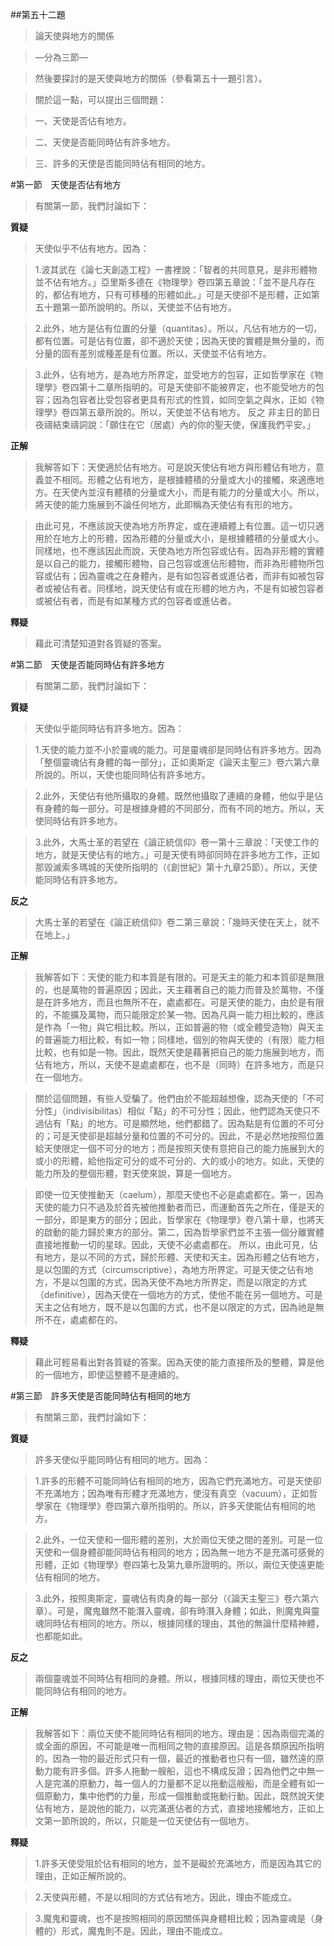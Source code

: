 ##第五十二題

>論天使與地方的關係

>—分為三節—

>然後要探討的是天使與地方的關係（參看第五十一題引言）。

>關於這一點，可以提出三個問題：

>一、天使是否佔有地方。

>二、天使是否能同時佔有許多地方。

>三、許多的天使是否能同時佔有相同的地方。


#第一節　天使是否佔有地方

>有關第一節，我們討論如下：

**質疑**	
>天使似乎不佔有地方。因為：

>1.波其武在《論七天創造工程》一書裡說：「智者的共同意見，是非形體物並不佔有地方。」亞里斯多德在《物理學》卷四第五章說：「並不是凡存在的，都佔有地方，只有可移種的形體如此。」可是天使卻不是形體，正如第五十題第一節所說明的。所以，天使並不佔有地方。

>2.此外，地方是佔有位置的分量（quantitas）。所以，凡佔有地方的一切，都有位置。可是佔有位置，卻不適於天使；因為天使的實體是無分量的，而分量的固有差別或種差是有位置。所以，天使並不佔有地方。

>3.此外，佔有地方，是為地方所界定，並受地方的包容，正如哲學家在《物理學》卷四第十二章所指明的。可是天使卻不能被界定，也不能受地方的包容；因為包容者比受包容者更具有形式的性質，如同空氣之與水，正如《物理學》卷四第五章所說的。所以，天使並不佔有地方。
反之	非主日的節日夜禱結束禱詞說：「願住在它（居處）內的你的聖天使，保護我們平安。」

**正解**	
>我解答如下：天使適於佔有地方。可是說天使佔有地方與形體佔有地方，意義並不相同。形體之佔有地方，是根據體積的分量或大小的接觸，來適應地方。在天使內並沒有體積的分量或大小，而是有能力的分量或大小。所以，將天使的能力施展到不論任何地方，此即稱為天使佔有有形的地方。

>由此可見，不應該說天使為地方所界定，或在連續體上有位置。這一切只適用於在地方上的形體，因為形體的分量或大小，是根據體積的分量或大小。同樣地，也不應該因此而說，天使為地方所包容或佔有。因為非形體的實體是以自己的能力，接觸形體物，自己包容或進佔形體物，而非為形體物所包容或佔有；因為靈魂之在身體內，是有如包容者或進佔者，而非有如被包容者或被佔有者。同樣地，說天使佔有或在形體的地方內，不是有如被包容者或被佔有者，而是有如某種方式的包容者或進佔者。

**釋疑**　
>藉此可清楚知道對各質疑的答案。

#第二節　天使是否能同時佔有許多地方

>有關第二節，我們討論如下：

**質疑**	
>天使似乎能同時佔有許多地方。因為：

>1.天使的能力並不小於靈魂的能力。可是靈魂卻是同時佔有許多地方。因為「整個靈魂佔有身體的每一部分」，正如奧斯定《論天主聖三》卷六第六章所說的。所以，天使也能同時佔有許多地方。

>2.此外，天使佔有他所攝取的身體。既然他攝取了連續的身體，他似乎是佔有身體的每一部分。可是根據身體的不同部分，而有不同的地方。所以，天使同時佔有許多地方。

>3.此外，大馬士革的若望在《論正統信仰》卷一第十三章說：「天使工作的地方，就是天使佔有的地方。」可是天使有時卻同時在許多地方工作，正如那毀滅索多瑪城的天使所指明的（《創世紀》第十九章25節）。所以，天使能同時佔有許多地方。

**反之**	
>大馬士革的若望在《論正統信仰》卷二第三章說：「幾時天使在天上，就不在地上。」

**正解**	
>我解答如下：天使的能力和本質是有限的。可是天主的能力和本質卻是無限的，也是萬物的普遍原因；因此，天主藉著自己的能力而普及於萬物，不僅是在許多地方，而且也無所不在，處處都在。可是天使的能力，由於是有限的，不能擴及萬物，而只能限定於某一物。因為凡與一能力相比較的，應該是作為「一物」與它相比較。所以，正如普遍的物（或全體受造物）與天主的普遍能力相比較，有如一物；同樣地，個別的物與天使的（有限）能力相比較，也有如是一物。因此，既然天使是藉著把自己的能力施展到地方，而佔有地方，所以，天使不是處處都在，也不是（同時）在許多地方，而是只在一個地方。

>關於這個問題，有些人受騙了。他們由於不能超越想像，認為天使的「不可分性」（indivisibilitas）相似「點」的不可分性；因此，他們認為天使只不過佔有「點」的地方。可是顯然地，他們都錯了。因為點是有位置的不可分的；可是天使卻是超越分量和位置的不可分的。因此，不是必然地按照位置給天使限定一個不可分的地方；而是按照天使有意把自己的能力施展到大的或小的形體，給他指定可分的或不可分的、大的或小的地方。如此，天使的能力所及的整個形體，對天使來說，算是一個地方。

>即使一位天使推動天（caelum），那麼天使也不必是處處都在。第一，因為天使的能力只不過及於首先被他推動者而已，而運動首先之所在，僅是天的一部分，即是東方的部分；因此，哲學家在《物理學》卷八第十章，也將天的啟動的能力歸於東方的部分。第二，因為哲學家們並不主張一個分離實體直接地推動一切的星球。因此，天使不必處處都在。
所以，由此可見，佔有地方，是以不同的方式，歸於形體、天使和天主。因為形體之佔有地方，是以包圍的方式（circumscriptive），為地方所界定。可是天使之佔有地方，不是以包圍的方式，因為天使不為地方所界定，而是以限定的方式（definitive），因為天使在一個地方的方式，使他不能在另一個地方。可是天主之佔有地方，既不是以包圍的方式，也不是以限定的方式，因為祂是無所不在，處處都在的。

**釋疑**	
>藉此可輕易看出對各質疑的答案。因為天使的能力直接所及的整體，算是他的一個地方，即使這整體不是連續的。

#第三節　許多天使是否能同時佔有相同的地方

>有關第三節，我們討論如下：

**質疑**	
>許多天使似乎能同時佔有相同的地方。因為：

>1.許多的形體不可能同時佔有相同的地方，因為它們充滿地方。可是天使卻不充滿地方；因為唯有形體才充滿地方，使沒有真空（vacuum），正如哲學家在《物理學》卷四第六章所指明的。所以，許多天使能佔有相同的地方。

>2.此外，一位天使和一個形體的差別，大於兩位天使之間的差別。可是一位天使和一個身體卻能同時佔有相同的地方；因為無一地方不是充滿可感覺的形體，正如《物理學》卷四第七及第九章所證明的。所以，兩位天使遠更能佔有相同的地方。

>3.此外，按照奧斯定，靈魂佔有肉身的每一部分（《論天主聖三》卷六第六章）。可是，魔鬼雖然不能潛入靈魂，卻有時潛入身體；如此，則魔鬼與靈魂同時佔有相同的地方。所以，根據同樣的理由，其他的無論什麼精神體，也都能如此。

**反之**	
>兩個靈魂並不同時佔有相同的身體。所以，根據同樣的理由，兩位天使也不能同時佔有相同的地方。

**正解**	
>我解答如下：兩位天使不能同時佔有相同的地方。理由是：因為兩個完滿的或全面的原因，不可能是唯一而相同之物的直接原因。這是各類原因所指明的。因為一物的最近形式只有一個，最近的推動者也只有一個，雖然遠的原動力能有許多個。許多人拖動一艘船，這也不構成反證；因為他們之中無一人是完滿的原動力，每一個人的力量都不足以拖動這艘船，而是全體有如一個原動力，集中他們的力量，形成一個推動或拖動行動。因此，既然說天使佔有地方，是說他的能力，以完滿進佔者的方式，直接地接觸地方，正如上文第一節所說的，所以，只能是一位天使佔有一個地方。

**釋疑**	
>1.許多天使受阻於佔有相同的地方，並不是礙於充滿地方，而是因為其它的理由，正如正解所說的。

>2.天使與形體，不是以相同的方式佔有地方。因此，理由不能成立。

>3.魔鬼和靈魂，也不是按照相同的原因關係與身體相比較；因為靈魂是（身體的）形式，魔鬼則不是。因此，理由不能成立。
